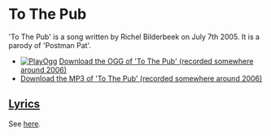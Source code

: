 # To The Pub

'To The Pub' is a song written by Richel Bilderbeek on July 7th 2005.
It is a parody of 'Postman Pat'.

 * [![PlayOgg](http://static.fsf.org/playogg/Play_ogg_80x15.png "I support PlayOgg!")](http://playogg.org) [Download the OGG of 'To The Pub' (recorded somewhere around 2006)](http://www.richelbilderbeek.nl/CD05_20ToThePub.ogg)
 * [Download the MP3 of 'To The Pub' (recorded somewhere around 2006)](http://www.richelbilderbeek.nl/CD05_20ToThePub.mp3)

## [Lyrics](42_to_the_pub.txt)

See [here](42_to_the_pub.txt).
